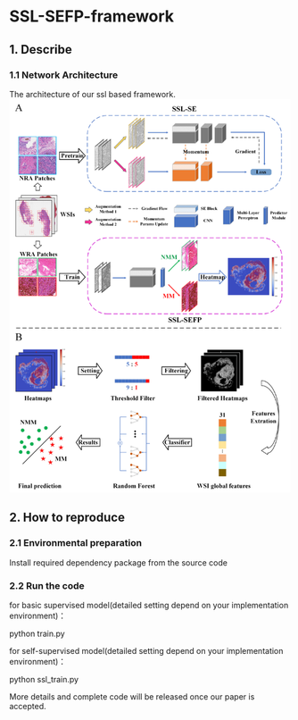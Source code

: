# SSL-SEFP-framework
## 1. Describe
### 1.1 Network Architecture
The architecture of our ssl based framework. ![avatar](/SSL-SEFP.png)

## 2. How to reproduce
### 2.1 Environmental preparation
Install required dependency package from the source code
 
### 2.2 Run the code
for basic supervised model(detailed setting depend on your implementation environment)：
<p>python train.py</p>
for self-supervised model(detailed setting depend on your implementation environment)：
<p>python ssl_train.py</p>

More details and complete code will be released once our paper is accepted.
